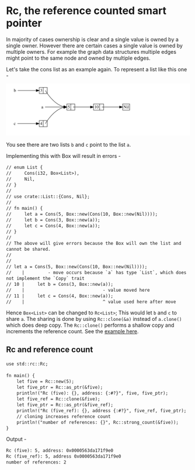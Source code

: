 # Rc<T>, the reference counted smart pointer

In majority of cases ownership is clear and a single value is owned by a single owner. However there are certain cases a single value is owned by multiple owners. For example the graph data structures multiple edges might point to the same node and owned by multiple edges.

Let's take the cons list as an example again. To represent a list like this one -

![Shared List](../../img/trpl15-03.svg)

You see there are two lists `b` and `c` point to the list `a`.

Implementing this with Box will result in errors -

```
// enum List {
//     Cons(i32, Box<List>),
//     Nil,
// }
//
// use crate::List::{Cons, Nil};
//
// fn main() {
//     let a = Cons(5, Box::new(Cons(10, Box::new(Nil))));
//     let b = Cons(3, Box::new(a));
//     let c = Cons(4, Box::new(a));
// }
//
// The above will give errors because the Box will own the list and cannot be shared.
//
//
// let a = Cons(5, Box::new(Cons(10, Box::new(Nil))));
//    |         - move occurs because `a` has type `List`, which does not implement the `Copy` trait
// 10 |     let b = Cons(3, Box::new(a));
//    |                              - value moved here
// 11 |     let c = Cons(4, Box::new(a));
//    |                              ^ value used here after move

```

Hence `Box<List>` can be changed to `Rc<List>`; This would let `b` and `c` to share `a`. The sharing is done by using `Rc::clone(&a)` instead of `a.clone()` which does deep copy. The `Rc::clone()` performs a shallow copy and increments the reference count. See the [example here](./shared_list/src/main.rs).

## Rc<T> and reference count

```
use std::rc::Rc;

fn main() {
    let five = Rc::new(5);
    let five_ptr = Rc::as_ptr(&five);
    println!("Rc (five): {}, address: {:#?}", five, five_ptr);
    let five_ref = Rc::clone(&five);
    let five_ptr = Rc::as_ptr(&five_ref);
    println!("Rc (five_ref): {}, address {:#?}", five_ref, five_ptr);
    // cloning increases reference count
    println!("number of references: {}", Rc::strong_count(&five));
}
```

Output -

```
Rc (five): 5, address: 0x0000563da171f9e0
Rc (five_ref): 5, address 0x0000563da171f9e0
number of references: 2
```


